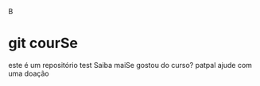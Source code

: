 
B
# git courSe
este é um repositório test
Saiba maiSe
gostou do curso?
patpal
ajude com uma doação
